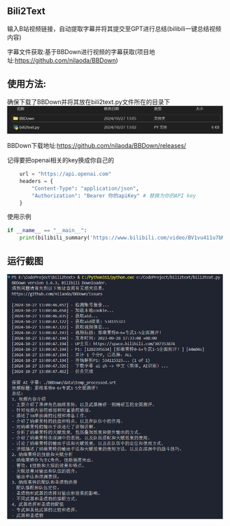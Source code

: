 ## Bili2Text
输入B站视频链接，自动提取字幕并将其提交至GPT进行总结(bilibili一键总结视频内容)

字幕文件获取:基于BBDown进行视频的字幕获取(项目地址:https://github.com/nilaoda/BBDown)

## 使用方法:

确保下载了BBDown并将其放在bili2text.py文件所在的目录下
<img src="assets/screenshot2.png" alt="screenshot2" width="600"/>

BBDown下载地址:https://github.com/nilaoda/BBDown/releases/

记得要把openai相关的key换成你自己的
```python
    url = "https://api.openai.com"
    headers = {
        "Content-Type": "application/json",
        "Authorization": "Bearer 你的apiKey" # 替换为你的API key
    }
```

使用示例
```python
if __name__ == "__main__":
    print(bilibili_summary('https://www.bilibili.com/video/BV1vu411u7bM/')) # 测试用例
```

## 运行截图
<img src="assets/screenshot1.png" alt="screenshot1" width="600"/>
